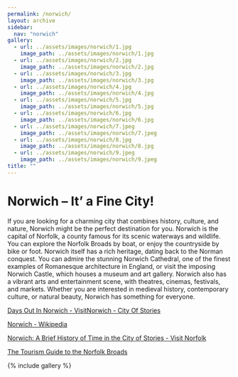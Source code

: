 ```yaml
---
permalink: /norwich/
layout: archive
sidebar:
  nav: "norwich"
gallery:
  - url: ../assets/images/norwich/1.jpg
    image_path: ../assets/images/norwich/1.jpg
  - url: ../assets/images/norwich/2.jpg
    image_path: ../assets/images/norwich/2.jpg
  - url: ../assets/images/norwich/3.jpg
    image_path: ../assets/images/norwich/3.jpg
  - url: ../assets/images/norwich/4.jpg
    image_path: ../assets/images/norwich/4.jpg
  - url: ../assets/images/norwich/5.jpg
    image_path: ../assets/images/norwich/5.jpg
  - url: ../assets/images/norwich/6.jpg
    image_path: ../assets/images/norwich/6.jpg
  - url: ../assets/images/norwich/7.jpeg
    image_path: ../assets/images/norwich/7.jpeg
  - url: ../assets/images/norwich/8.jpg
    image_path: ../assets/images/norwich/8.jpg
  - url: ../assets/images/norwich/9.jpeg
    image_path: ../assets/images/norwich/9.jpeg
title: ""
---
```

# Norwich – It’ a Fine City!

If you are looking for a charming city that combines history, culture, and nature, Norwich might be the perfect destination for you. Norwich is the capital of Norfolk, a county famous for its scenic waterways and wildlife. You can explore the Norfolk Broads by boat, or enjoy the countryside by bike or foot. Norwich itself has a rich heritage, dating back to the Norman conquest. You can admire the stunning Norwich Cathedral, one of the finest examples of Romanesque architecture in England, or visit the imposing Norwich Castle, which houses a museum and art gallery. Norwich also has a vibrant arts and entertainment scene, with theatres, cinemas, festivals, and markets. Whether you are interested in medieval history, contemporary culture, or natural beauty, Norwich has something for everyone.

[Days Out In Norwich - VisitNorwich - City Of Stories](https://www.visitnorwich.co.uk/)

[Norwich - Wikipedia](https://en.wikipedia.org/wiki/Norwich#:~:text=Norwich%20(/%20%CB%88%20n%20%C9%92r%20%C9%AA%20d%CA%92,-%C9%AA%20t%CA%83%20/%20%E2%93%98))

[Norwich: A Brief History of Time in the City of Stories - Visit Norfolk](https://www.visitnorfolk.co.uk/post/norwich-a-brief-history-of-time-in-the-city-of-stories#:~:text=Norwich%20is%20the%20only%20city%20in%20an%20English%20National%20Park,)

[The Tourism Guide to the Norfolk Broads](https://www.norfolkbroads.com/)

{% include gallery %}
